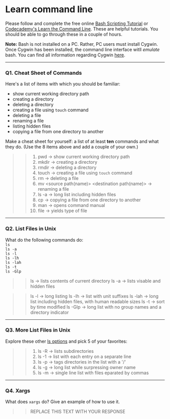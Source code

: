 # Learn command line

Please follow and complete the free online [Bash Scripting Tutorial](https://ryanstutorials.net/bash-scripting-tutorial/) or [Codecademy's Learn the Command Line](https://www.codecademy.com/learn/learn-the-command-line). These are helpful tutorials. You should be able to go through these in a couple of hours.

**Note:** Bash is not installed on a PC. Rather, PC users must install Cygwin. Once Cygwin has been installed, the command line interface witll _emulate_ bash. You can find all information regarding Cygwin [here](https://www.cygwin.com/).

---

### Q1.  Cheat Sheet of Commands  

Here's a list of items with which you should be familiar:  
* show current working directory path
* creating a directory
* deleting a directory
* creating a file using `touch` command
* deleting a file
* renaming a file
* listing hidden files
* copying a file from one directory to another

Make a cheat sheet for yourself: a list of at least **ten** commands and what they do.  (Use the 8 items above and add a couple of your own.)  

> > 1) pwd -> show current working directory path
> > 2) mkdir <file> -> creating a directory
> > 3) rmdir <file> -> deleting a directory
> > 4) touch <file> -> creating a file using `touch` command
> > 5) rm <file> -> deleting a file
> > 6) mv <source path(name)> <destination path(name)> -> renaming a file
> > 7) ls -a -> long list including hidden files
> > 8) cp <source path> <destination path> -> copying a file from one directory to another
> > 9) man <command> -> opens command manual
> > 10) file <file path> -> yields type of file

---

### Q2.  List Files in Unix   

What do the following commands do:  
`ls`  
`ls -a`  
`ls -l`  
`ls -lh`  
`ls -lah`  
`ls -t`  
`ls -Glp`  

> > ls -> lists contents of current directory 
> > ls -a -> lists visable and hidden files

> > ls -l -> long listing
> > ls -lh -> list with unit suffixes
> > ls -lah -> long list including hidden files, with human readable sizes
> > ls -t -> sort by time modified
> > ls -Glp -> long list with no group names and a directory indicator

---

### Q3.  More List Files in Unix  

Explore these other [ls options](http://www.techonthenet.com/unix/basic/ls.php) and pick 5 of your favorites:

> > 1) ls -R -> lists subdirectories
> > 2) ls -1 -> list with each entry on a separate line
> > 3) ls -p -> tags directories in the list with a '/'
> > 4) ls -g -> long list while surpressing owner name
> > 5) ls -m -> single line list with files eparated by commas

---

### Q4.  Xargs   

What does `xargs` do? Give an example of how to use it.

> > REPLACE THIS TEXT WITH YOUR RESPONSE

 

